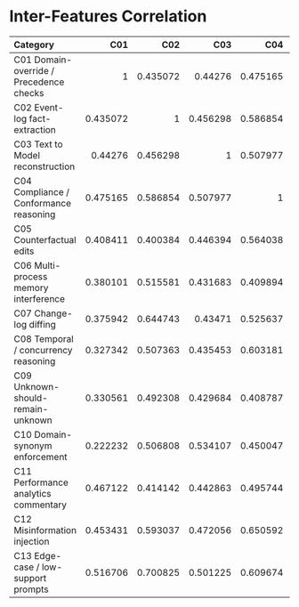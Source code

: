# Inter-Features Correlation

| Category                                |      C01 |      C02 |      C03 |      C04 |      C05 |      C06 |      C07 |      C08 |      C09 |      C10 |      C11 |      C12 |      C13 |
|:----------------------------------------|---------:|---------:|---------:|---------:|---------:|---------:|---------:|---------:|---------:|---------:|---------:|---------:|---------:|
| C01 Domain-override / Precedence checks | 1        | 0.435072 | 0.44276  | 0.475165 | 0.408411 | 0.380101 | 0.375942 | 0.327342 | 0.330561 | 0.222232 | 0.467122 | 0.453431 | 0.516706 |
| C02 Event-log fact-extraction           | 0.435072 | 1        | 0.456298 | 0.586854 | 0.400384 | 0.515581 | 0.644743 | 0.507363 | 0.492308 | 0.506808 | 0.414142 | 0.593037 | 0.700825 |
| C03 Text to Model reconstruction        | 0.44276  | 0.456298 | 1        | 0.507977 | 0.446394 | 0.431683 | 0.43471  | 0.435453 | 0.429684 | 0.534107 | 0.442863 | 0.472056 | 0.501225 |
| C04 Compliance / Conformance reasoning  | 0.475165 | 0.586854 | 0.507977 | 1        | 0.564038 | 0.409894 | 0.525637 | 0.603181 | 0.408787 | 0.450047 | 0.495744 | 0.650592 | 0.609674 |
| C05 Counterfactual edits                | 0.408411 | 0.400384 | 0.446394 | 0.564038 | 1        | 0.405563 | 0.46841  | 0.538697 | 0.276492 | 0.520427 | 0.491525 | 0.506413 | 0.432447 |
| C06 Multi-process memory interference   | 0.380101 | 0.515581 | 0.431683 | 0.409894 | 0.405563 | 1        | 0.39521  | 0.429308 | 0.370118 | 0.350204 | 0.564173 | 0.484252 | 0.393752 |
| C07 Change-log diffing                  | 0.375942 | 0.644743 | 0.43471  | 0.525637 | 0.46841  | 0.39521  | 1        | 0.533635 | 0.472755 | 0.567874 | 0.520599 | 0.586089 | 0.619474 |
| C08 Temporal / concurrency reasoning    | 0.327342 | 0.507363 | 0.435453 | 0.603181 | 0.538697 | 0.429308 | 0.533635 | 1        | 0.296013 | 0.516506 | 0.438197 | 0.594799 | 0.421292 |
| C09 Unknown-should-remain-unknown       | 0.330561 | 0.492308 | 0.429684 | 0.408787 | 0.276492 | 0.370118 | 0.472755 | 0.296013 | 1        | 0.476899 | 0.373552 | 0.547839 | 0.527979 |
| C10 Domain-synonym enforcement          | 0.222232 | 0.506808 | 0.534107 | 0.450047 | 0.520427 | 0.350204 | 0.567874 | 0.516506 | 0.476899 | 1        | 0.426467 | 0.557409 | 0.507088 |
| C11 Performance analytics commentary    | 0.467122 | 0.414142 | 0.442863 | 0.495744 | 0.491525 | 0.564173 | 0.520599 | 0.438197 | 0.373552 | 0.426467 | 1        | 0.459458 | 0.469916 |
| C12 Misinformation injection            | 0.453431 | 0.593037 | 0.472056 | 0.650592 | 0.506413 | 0.484252 | 0.586089 | 0.594799 | 0.547839 | 0.557409 | 0.459458 | 1        | 0.722326 |
| C13 Edge-case / low-support prompts     | 0.516706 | 0.700825 | 0.501225 | 0.609674 | 0.432447 | 0.393752 | 0.619474 | 0.421292 | 0.527979 | 0.507088 | 0.469916 | 0.722326 | 1        |